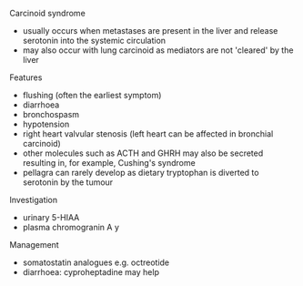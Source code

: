 Carcinoid syndrome  
* usually occurs when metastases are present in the liver and release serotonin into the systemic circulation
* may also occur with lung carcinoid as mediators are not 'cleared' by the liver

  
Features   
* flushing (often the earliest symptom)
* diarrhoea
* bronchospasm
* hypotension
* right heart valvular stenosis (left heart can be affected in bronchial carcinoid)
* other molecules such as ACTH and GHRH may also be secreted resulting in, for example, Cushing's syndrome
* pellagra can rarely develop as dietary tryptophan is diverted to serotonin by the tumour

  
Investigation  
* urinary 5\-HIAA
* plasma chromogranin A y

  
Management  
* somatostatin analogues e.g. octreotide
* diarrhoea: cyproheptadine may help
